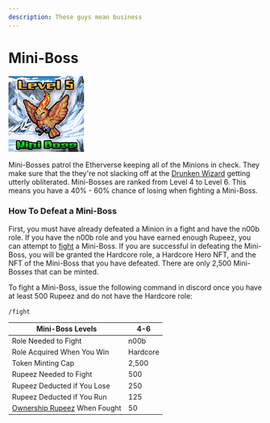 ```yaml
---
description: These guys mean business
---
```


# Mini-Boss

![Mini-Boss #3352](../../.gitbook/assets/3352.png)

Mini-Bosses patrol the Etherverse keeping all of the Minions in check. They make sure that the they're not slacking off at the [Drunken Wizard](https://drunkenwizard.nftarca.de) getting utterly obliterated. Mini-Bosses are ranked from Level 4 to Level 6. This means you have a 40% - 60% chance of losing when fighting a Mini-Boss.

### How To Defeat a Mini-Boss

First, you must have already defeated a Minion in a fight and have the n00b role. If you have the n00b role and you have earned enough Rupeez, you can attempt to [fight](../../gameplay/fighting.md) a Mini-Boss. If you are successful in defeating the Mini-Boss, you will be granted the Hardcore role, a Hardcore Hero NFT, and the NFT of the Mini-Boss that you have defeated. There are only 2,500 Mini-Bosses that can be minted.&#x20;

To fight a Mini-Boss, issue the following command in discord once you have at least 500 Rupeez and do not have the Hardcore role:

```
/fight
```

| Mini-Boss Levels                                                                  | 4-6      |
| --------------------------------------------------------------------------------- | -------- |
| Role Needed to Fight                                                              | n00b     |
| Role Acquired When You Win                                                        | Hardcore |
| Token Minting Cap                                                                 | 2,500    |
| Rupeez Needed to Fight                                                            | 500      |
| Rupeez Deducted if You Lose                                                       | 250      |
| Rupeez Deducted if You Run                                                        | 125      |
| [Ownership Rupeez](../../gameplay/earning-points/ownership-points.md) When Fought | 50       |

###
